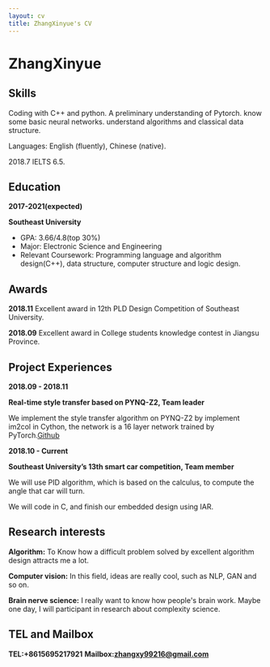 ```yaml
---
layout: cv
title: ZhangXinyue's CV
---
```

# ZhangXinyue

## Skills

Coding with C++ and python. A preliminary understanding of Pytorch. 
know some basic neural networks.
understand algorithms and classical data structure.

Languages: English (fluently), Chinese (native). 

  2018.7 IELTS 6.5.

## Education

**2017-2021(expected)**

**Southeast University**

- GPA: 3.66/4.8(top 30%)
- Major: Electronic Science and Engineering
- Relevant Coursework: Programming language and algorithm design(C++), data structure, computer structure and logic design.


## Awards

**2018.11**
Excellent award in 12th PLD Design Competition of Southeast University.

**2018.09**
Excellent award in College students knowledge contest in Jiangsu Province.

## Project Experiences

**2018.09 - 2018.11**

**Real-time style transfer based on PYNQ-Z2, Team leader**

We implement the style transfer algorithm on PYNQ-Z2 by implement im2col in Cython, the network is a 16 layer network trained by PyTorch.[Github](https://github.com/VerBubbleabc/neural-style-on-chip)

**2018.10 - Current**

**Southeast University’s 13th smart car competition, Team member**

We will use PID algorithm, which is based on the calculus, to compute the angle that car will turn.

We will code in C, and finish our embedded design using IAR.
  
   
## Research interests

**Algorithm:** To Know how a difficult problem solved by excellent algorithm design attracts me a lot.

**Computer vision:** In this field, ideas are really cool, such as NLP, GAN and so on.

**Brain nerve science:** I really want to know how people's brain work. Maybe one day, I will participant in research about complexity science.

## TEL and Mailbox

**TEL:+8615695217921**
**Mailbox:zhangxy99216@gmail.com**

